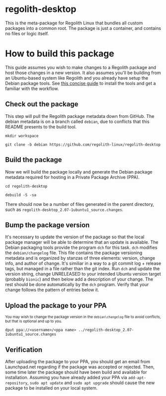 # regolith-desktop

This is the meta-package for Regolith Linux that bundles all custom packages into a common root.  The package is just a container, and contains no files or logic itself.

# How to build this package

This guide assumes you wish to make changes to a Regolith package and host those changes in a new version.  It also assumes you'll be building from an Ubuntu-based system like Regolith and you already have setup the Debian package tools.  See [this concise guide](https://wiki.debian.org/BuildingTutorial) to install the tools and get a familiar with the workflow.

## Check out the package

This step will pull the Regolith package metadata down from GitHub.  The debian metadata is on a branch called `debian`, due to conflicts that this README presents to the build tool.

```
mkdir workspace

git clone -b debian https://github.com/regolith-linux/regolith-desktop

```

## Build the package

Now we will build the package locally and generate the Debian package metadata required for hosting in a Private Package Archive (PPA).

```
cd regolith-desktop

debuild -S -sa
```

There should now be a number of files generated in the parent directory, such as `regolith-desktop_2.07-1ubuntu1_source.changes`.

## Bump the package version

It's necessary to update the version of the package so that the local package manager will be able to determine that an update is available.  The Debian packaging tools provide the program `dch` for this task.  `dch` modifies the `debian/changelog` file.  This file contains the package versioning metadata and is organized by stanzas of three elements: version, change info, and author of change.  It's similiar in a way to a git commit log + release tags, but managed in a file rather than the git index.  Run `dch` and update the version string, change UNRELEASED to your intended Ubuntu version target (probably `bionic`) and then below add a description of your change.  The rest should be done automatically by the `dch` program.  Verify that your change follows the pattern of entries below it.

## Upload the package to your PPA

<sub>You may wish to change the package version in the `debian\changelog` file to avoid conflicts, but that is optional and up to you.</sub>

```
dput ppa://<username>/<ppa name> ../regolith-desktop_2.07-1ubuntu1_source.changes
```

## Verification

After uploading the package to your PPA, you should get an email from Launchpad.net regarding if the package was accepted or rejected.  Then, some time later the package should have been build and available for installation.  Assuming you have already added your PPA via `add-apt-repository`, `sudo apt update` and `sudo apt upgrade` should cause the new package to be installed on your local system.
